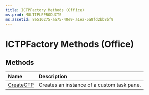```yaml
---
title: ICTPFactory Methods (Office)
ms.prod: MULTIPLEPRODUCTS
ms.assetid: 8e516275-aa75-40e9-a1ea-5a8fd2bb8bf9
---
```



# ICTPFactory Methods (Office)

## Methods



|**Name**|**Description**|
|:-----|:-----|
|[CreateCTP](ictpfactory-createctp-method-office.md)|Creates an instance of a custom task pane.|

